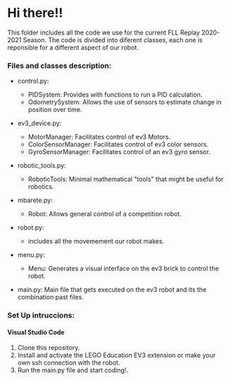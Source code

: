 # Hi there!!


This folder includes all the code we use for the current FLL Replay 2020-2021 Season.
The code is divided into diferent classes, each one is reponsible for a different aspect of our robot.

### Files and classes description:
- control.py:
  - PIDSystem: Provides with functions to run a PID calculation.
  - OdometrySystem: Allows the use of sensors to estimate change in position over time. 
  
- ev3_device.py:
  - MotorManager: Facilitates control of ev3 Motors.
  - ColorSensorManager: Facilitates control of ev3 color sensors.
  - GyroSensorManager: Facilitates control of an ev3 gyro sensor.
 
- robotic_tools.py:
  - RoboticTools: Minimal mathematical "tools" that might be useful for robotics.
 
- mbarete.py:
  - Robot: Allows general control of a competition robot.

- robot.py:
  - includes all the movemement our robot makes.

- menu.py:
  - Menu: Generates a visual interface on the ev3 brick to control the robot.
  
- main.py: Main file that gets executed on the ev3 robot and its the combination past files.


### Set Up intruccions:
#### Visual Studio Code
1. Clone this repository.
2. Install and activate the LEGO Education EV3 extension or make your own ssh connection with the robot.
3. Run the main.py file and start coding!.




